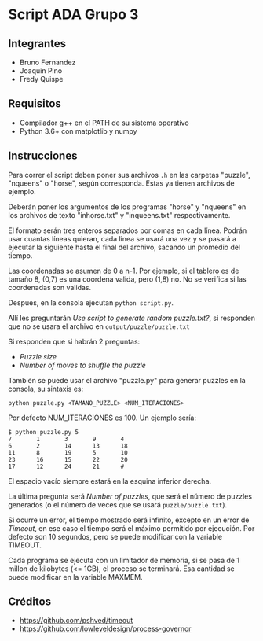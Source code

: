 # Script ADA Grupo 3

## Integrantes

- Bruno Fernandez
- Joaquin Pino
- Fredy Quispe

## Requisitos

- Compilador g++ en el PATH de su sistema operativo
- Python 3.6+ con matplotlib y numpy

## Instrucciones

Para correr el script deben poner sus archivos `.h` en las carpetas "puzzle", "nqueens" o "horse", según corresponda. Estas ya tienen archivos de ejemplo.

Deberán poner los argumentos de los programas "horse" y "nqueens" en los archivos de texto "inhorse.txt" y "inqueens.txt" respectivamente.

El formato serán tres enteros separados por comas en cada línea. Podrán usar cuantas líneas quieran, cada linea se usará una vez y se pasará a ejecutar la siguiente hasta el final del archivo, sacando un promedio del tiempo.

Las coordenadas se asumen de 0 a n-1. Por ejemplo, si el tablero es de tamaño 8, (0,7) es una coordena valida, pero (1,8) no. No se verifica si las coordenadas son validas.

Despues, en la consola ejecutan `python script.py`.

Allí les preguntarán *Use script to generate random puzzle.txt?*, si responden que no se usara el archivo en `output/puzzle/puzzle.txt`

Si responden que si habrán 2 preguntas:

- *Puzzle size*
- *Number of moves to shuffle the puzzle*

También se puede usar el archivo "puzzle.py" para generar puzzles en la consola, su sintaxis es:

```
python puzzle.py <TAMAÑO_PUZZLE> <NUM_ITERACIONES>
```

Por defecto NUM\_ITERACIONES es 100. Un ejemplo sería:

```
$ python puzzle.py 5
7       1       3       9       4
6       2       14      13      18
11      8       19      5       10
23      16      15      22      20
17      12      24      21      #
```

El espacio vacío siempre estará en la esquina inferior derecha.

La última pregunta será *Number of puzzles*, que será el número de puzzles generados (o el número de veces que se usará `puzzle/puzzle.txt`).

Si ocurre un error, el tiempo mostrado será infinito, excepto en un error de *Timeout*, en ese caso el tiempo será el máximo permitido por ejecución. Por defecto son 10 segundos, pero se puede modificar con la variable TIMEOUT.

Cada programa se ejecuta con un limitador de memoria, si se pasa de 1 millon de kilobytes (<= 1GB), el proceso se terminará. Esa cantidad se puede modificar en la variable MAXMEM.

## Créditos

- <https://github.com/pshved/timeout>
- <https://github.com/lowleveldesign/process-governor>
